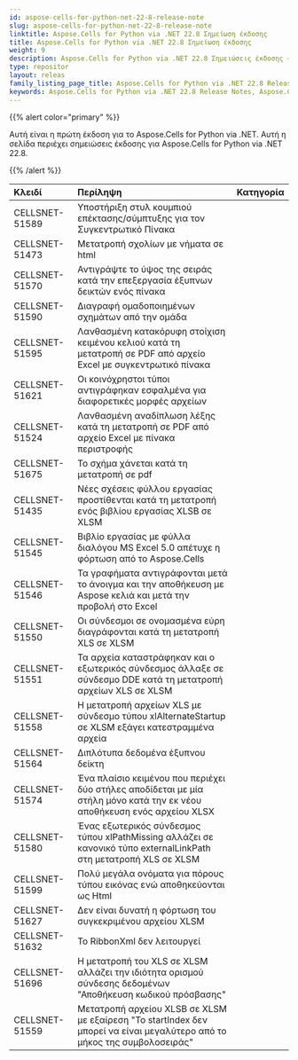 ```yaml
---
id: aspose-cells-for-python-net-22-8-release-note
slug: aspose-cells-for-python-net-22-8-release-note
linktitle: Aspose.Cells for Python via .NET 22.8 Σημείωση έκδοσης
title: Aspose.Cells for Python via .NET 22.8 Σημείωση έκδοσης
weight: 9
description: Aspose.Cells for Python via .NET 22.8 Σημειώσεις έκδοσης – οι πιο πρόσφατες βελτιώσεις, νέες δυνατότητες και επιδιορθώσεις
type: repositor
layout: releas
family_listing_page_title: Aspose.Cells for Python via .NET 22.8 Release Note
keywords: Aspose.Cells for Python via .NET 22.8 Release Notes, Aspose.Cells for Python via .NET 22.8 updates and fixe
---
```

{{% alert color="primary" %}} 

Αυτή είναι η πρώτη έκδοση για το Aspose.Cells for Python via .NET.
Αυτή η σελίδα περιέχει σημειώσεις έκδοσης για Aspose.Cells for Python via .NET 22.8.

{{% /alert %}} 

|**Κλειδί**|**Περίληψη**|**Κατηγορία**|
| :- | :- | :- |
|CELLSNET-51589|Υποστήριξη στυλ κουμπιού επέκτασης/σύμπτυξης για τον Συγκεντρωτικό Πίνακα|
|CELLSNET-51473|Μετατροπή σχολίων με νήματα σε html|
|CELLSNET-51570|Αντιγράψτε το ύψος της σειράς κατά την επεξεργασία έξυπνων δεικτών ενός πίνακα|
|CELLSNET-51590|Διαγραφή ομαδοποιημένων σχημάτων από την ομάδα|
|CELLSNET-51595|Λανθασμένη κατακόρυφη στοίχιση κειμένου κελιού κατά τη μετατροπή σε PDF από αρχείο Excel με συγκεντρωτικό πίνακα|
|CELLSNET-51621|Οι κοινόχρηστοι τύποι αντιγράφηκαν εσφαλμένα για διαφορετικές μορφές αρχείων|
|CELLSNET-51524|Λανθασμένη αναδίπλωση λέξης κατά τη μετατροπή σε PDF από αρχείο Excel με πίνακα περιστροφής|
|CELLSNET-51675|Το σχήμα χάνεται κατά τη μετατροπή σε pdf|
|CELLSNET-51435|Νέες σχέσεις φύλλου εργασίας προστίθενται κατά τη μετατροπή ενός βιβλίου εργασίας XLSB σε XLSM|
|CELLSNET-51545|Βιβλίο εργασίας με φύλλα διαλόγου MS Excel 5.0 απέτυχε η φόρτωση από το Aspose.Cells|
|CELLSNET-51546|Τα γραφήματα αντιγράφονται μετά το άνοιγμα και την αποθήκευση με Aspose κελιά και μετά την προβολή στο Excel|
|CELLSNET-51550|Οι σύνδεσμοι σε ονομασμένα εύρη διαγράφονται κατά τη μετατροπή XLS σε XLSM|
|CELLSNET-51551|Τα αρχεία καταστράφηκαν και ο εξωτερικός σύνδεσμος άλλαξε σε σύνδεσμο DDE κατά τη μετατροπή αρχείων XLS σε XLSM|
|CELLSNET-51558|Η μετατροπή αρχείων XLS με σύνδεσμο τύπου xlAlternateStartup σε XLSM εξάγει κατεστραμμένα αρχεία|
|CELLSNET-51564|Διπλότυπα δεδομένα έξυπνου δείκτη|
|CELLSNET-51574|Ένα πλαίσιο κειμένου που περιέχει δύο στήλες αποδίδεται με μία στήλη μόνο κατά την εκ νέου αποθήκευση ενός αρχείου XLSX|
|CELLSNET-51580|Ένας εξωτερικός σύνδεσμος τύπου xlPathMissing αλλάζει σε κανονικό τύπο externalLinkPath στη μετατροπή XLS σε XLSM|
|CELLSNET-51599|Πολύ μεγάλα ονόματα για πόρους τύπου εικόνας ενώ αποθηκεύονται ως Html|
|CELLSNET-51627|Δεν είναι δυνατή η φόρτωση του συγκεκριμένου αρχείου XLSM|
|CELLSNET-51632|Το RibbonXml δεν λειτουργεί|
|CELLSNET-51696|Η μετατροπή του XLS σε XLSM αλλάζει την ιδιότητα ορισμού σύνδεσης δεδομένων "Αποθήκευση κωδικού πρόσβασης"|
|CELLSNET-51559|Μετατροπή αρχείου XLSB σε XLSM με εξαίρεση "Το startIndex δεν μπορεί να είναι μεγαλύτερο από το μήκος της συμβολοσειράς"|
